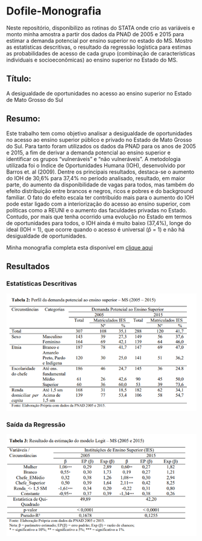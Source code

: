 # Dofile-Monografia
Neste repositório, disponibilizo as rotinas do STATA onde crio as variáveis e monto minha amostra a partir dos dados da PNAD de 2005 e 2015 para estimar a demanda potencial por ensino superior no estado do MS. Mostro as estatísticas descritivas, o resultado da regressão logística para estimas as probabilidades de acesso de cada grupo (combinação de características individuais e socioeconômicas) ao ensino superior no Estado do MS.


## Título: 

A desigualdade de oportunidades no acesso ao ensino superior no Estado de Mato Grosso do Sul


## Resumo:


Este trabalho tem como objetivo analisar a desigualdade de oportunidades no acesso ao ensino
superior público e privado no Estado de Mato Grosso do Sul. Para tanto foram utilizados os
dados da PNAD para os anos de 2005 e 2015, a fim de derivar a demanda potencial ao ensino
superior e identificar os grupos “vulneráveis” e “não vulneráveis”. A metodologia utilizada
foi o Índice de Oportunidades Humana (IOH), desenvolvido por Barros et. al (2009). Dentre
os principais resultados, destaca-se o aumento do IOH de 30,6% para 37,4% no período
analisado, resultado, em maior parte, do aumento da disponibilidade de vagas para todos, mas
também do efeito distribuição entre brancos e negros, ricos e pobres e do background
familiar. O fato do efeito escala ter contribuído mais para o aumento do IOH pode estar ligado
com a interiorização do acesso ao ensino superior, com políticas como a REUNI e o aumento
das faculdades privadas no Estado. Contudo, por mais que tenha ocorrido uma evolução no
Estado em termos de oportunidades para todos, o IOH ainda é muito baixo (37,4%), longe do
ideal (IOH = 1), que ocorre quando o acesso é universal (p̂ = 1) e não há desigualdade de
oportunidades.

Minha monografia completa esta disponível em [clique aqui](https://repositorio.ufgd.edu.br/jspui/handle/prefix/2925)


## Resultados

### Estatísticas Descritivas 

![Isso é uma imagem](https://github.com/iamtheleos/Dofile-Monografia/blob/main/estat_descr.PNG)

### Saída da Regressão

![Isso é uma imagem](https://github.com/iamtheleos/Dofile-Monografia/blob/main/output_reg.PNG)
